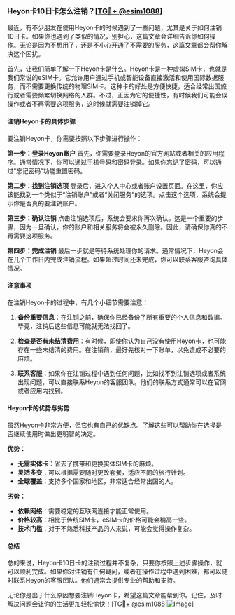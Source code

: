 ### Heyon卡10日卡怎么注销？[[TG💪+ @esim1088](https://t.me/s/esim1088)]

最近，有不少朋友在使用Heyon卡的时候遇到了一些问题，尤其是关于如何注销10日卡。如果你也遇到了类似的情况，别担心，这篇文章会详细告诉你如何操作。无论是因为不想用了，还是不小心开通了不需要的服务，这篇文章都会帮你解决这个困扰。

首先，让我们简单了解一下Heyon卡是什么。Heyon卡是一种虚拟SIM卡，也就是我们常说的eSIM卡。它允许用户通过手机或智能设备直接激活和使用国际数据服务，而不需要更换传统的物理SIM卡。这种卡的好处是方便快捷，适合经常出国旅行或者需要频繁切换网络的人群。不过，正因为它的便捷性，有时候我们可能会误操作或者不再需要这项服务，这时候就需要注销掉它。

#### 注销Heyon卡的具体步骤

要注销Heyon卡，你需要按照以下步骤进行操作：

**第一步：登录Heyon账户**
首先，你需要登录Heyon的官方网站或者相关的应用程序。通常情况下，你可以通过手机号码和密码登录。如果你忘记了密码，可以通过“忘记密码”功能重置密码。

**第二步：找到注销选项**
登录后，进入个人中心或者账户设置页面。在这里，你应该能找到一个类似于“注销账户”或者“关闭服务”的选项。点击这个选项，系统会提示你是否真的要注销账户。

**第三步：确认注销**
点击注销选项后，系统会要求你再次确认。这是一个重要的步骤，因为一旦确认，你的账户和相关服务将会被永久删除。因此，请确保你真的不再需要这项服务。

**第四步：完成注销**
最后一步就是等待系统处理你的请求。通常情况下，Heyon会在几个工作日内完成注销流程。如果超过时间还未完成，你可以联系客服咨询具体情况。

#### 注意事项

在注销Heyon卡的过程中，有几个小细节需要注意：

1. **备份重要信息**：在注销之前，确保你已经备份了所有重要的个人信息和数据。毕竟，注销后这些信息可能就无法找回了。
   
2. **检查是否有未结清费用**：有时候，即使你认为自己没有使用Heyon卡，也可能存在一些未结清的费用。在注销前，最好先核对一下账单，以免造成不必要的麻烦。

3. **联系客服**：如果你在注销过程中遇到任何问题，比如找不到注销选项或者系统出现问题，可以直接联系Heyon的客服团队。他们的联系方式通常可以在官网或者应用内找到。

#### Heyon卡的优势与劣势

虽然Heyon卡非常方便，但它也有自己的优缺点。了解这些可以帮助你在选择是否继续使用时做出更明智的决定。

**优势：**
- **无需实体卡**：省去了携带和更换实体SIM卡的麻烦。
- **灵活多变**：可以根据需要随时更改套餐，适应不同的旅行计划。
- **全球覆盖**：支持多个国家和地区，非常适合经常出国的人。

**劣势：**
- **依赖网络**：需要稳定的互联网连接才能正常使用。
- **价格较高**：相比于传统SIM卡，eSIM卡的价格可能会稍高一些。
- **技术门槛**：对于不熟悉科技产品的人来说，可能会觉得操作复杂。

#### 总结

总的来说，Heyon卡10日卡的注销过程并不复杂，只要你按照上述步骤操作，就可以顺利完成。如果你对注销有任何疑问，或者在操作过程中遇到困难，都可以随时联系Heyon的客服团队。他们通常会提供专业的帮助和支持。

无论你是出于什么原因想要注销Heyon卡，希望这篇文章能帮到你。记住，及时解决问题会让你的生活更加轻松愉快！[[TG💪+ @esim1088](https://t.me/s/esim1088) ![Image](https://i.postimg.cc/4NQfJmqS/Snipaste-2025-05-13-00-14-12.png)]